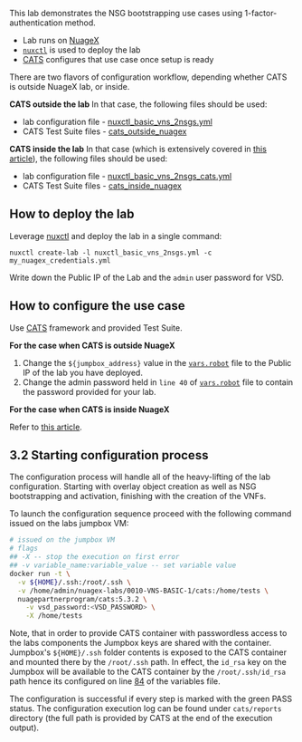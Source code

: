 This lab demonstrates the NSG bootstrapping use cases using 1-factor-authentication method.

* Lab runs on [NuageX](https://nuagex.io)
* [`nuxctl`](https://nuxctl.nuagex.io) is used to deploy the lab
* [CATS](https://cats-docs.nuageteam.net) configures that use case once setup is ready

There are two flavors of configuration workflow, depending whether CATS is outside NuageX lab, or inside.

**CATS outside the lab**
In that case, the following files should be used:

* lab configuration file - [nuxctl_basic_vns_2nsgs.yml](./nuxctl_basic_vns_2nsgs.yml)
* CATS Test Suite files - [cats_outside_nuagex](./cats_setup/cats_outside_nuagex)

**CATS inside the lab**
In that case (which is extensively covered in [this article](http://cats-docs.nuageteam.net/test_suite_examples/0025_nux_nsg_1fabootstrap/)), the following files should be used:

* lab configuration file - [nuxctl_basic_vns_2nsgs_cats.yml](./nuxctl_basic_vns_2nsgs_cats.yml)
* CATS Test Suite files - [cats_inside_nuagex](./cats_setup/cats_inside_nuagex)


## How to deploy the lab
Leverage [nuxctl](https://nuxctl.nuagex.io) and deploy the lab in a single command:

```
nuxctl create-lab -l nuxctl_basic_vns_2nsgs.yml -c my_nuagex_credentials.yml
```

Write down the Public IP of the Lab and the `admin` user password for VSD.

## How to configure the use case
Use [CATS](https://cats-docs.nuageteam.net) framework and provided Test Suite. 

**For the case when CATS is outside NuageX**
1. Change the `${jumpbox_address}` value in the [`vars.robot`](cats_setup/vars.robot#L30) file to the Public IP of the lab you have deployed.
2. Change the admin password held in `line 40` of [`vars.robot`](cats_setup/vars.robot#L40) file to contain the password provided for your lab.

**For the case when CATS is inside NuageX**

Refer to [this article](http://cats-docs.nuageteam.net/test_suite_examples/0025_nux_nsg_1fabootstrap/).

## 3.2 Starting configuration process
The configuration process will handle all of the heavy-lifting of the lab configuration. Starting with overlay object creation as well as NSG bootstrapping and activation, finishing with the creation of the VNFs.

To launch the configuration sequence proceed with the following command issued on the labs jumpbox VM:

```bash
# issued on the jumpbox VM
# flags
## -X -- stop the execution on first error
## -v variable_name:variable_value -- set variable value
docker run -t \
  -v ${HOME}/.ssh:/root/.ssh \
  -v /home/admin/nuagex-labs/0010-VNS-BASIC-1/cats:/home/tests \
  nuagepartnerprogram/cats:5.3.2 \
    -v vsd_password:<VSD_PASSWORD> \
    -X /home/tests
```

Note, that in order to provide CATS container with passwordless access to the labs components the Jumpbox keys are shared with the container.  
Jumpbox's `${HOME}/.ssh` folder contents is exposed to the CATS container and mounted there by the `/root/.ssh` path. In effect, the `id_rsa` key on the Jumpbox will be available to the CATS container by the `/root/.ssh/id_rsa` path hence its configured on line [84](./cats/vars.robot#L84) of the variables file.


The configuration is successful if every step is marked with the green PASS status. The configuration execution log can be found under `cats/reports` directory (the full path is provided by CATS at the end of the execution output).